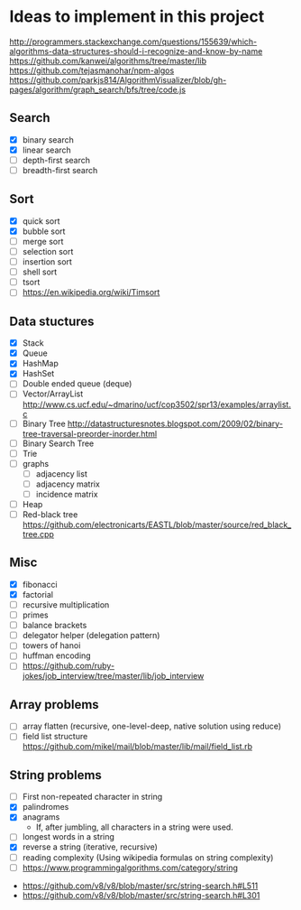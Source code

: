 # Ideas to implement in this project

http://programmers.stackexchange.com/questions/155639/which-algorithms-data-structures-should-i-recognize-and-know-by-name
https://github.com/kanwei/algorithms/tree/master/lib
https://github.com/tejasmanohar/npm-algos
https://github.com/parkjs814/AlgorithmVisualizer/blob/gh-pages/algorithm/graph_search/bfs/tree/code.js

## Search

- [x] binary search
- [x] linear search
- [ ] depth-first search
- [ ] breadth-first search

## Sort

- [x] quick sort
- [x] bubble sort
- [ ] merge sort
- [ ] selection sort
- [ ] insertion sort
- [ ] shell sort
- [ ] tsort
- [ ] https://en.wikipedia.org/wiki/Timsort

## Data stuctures

- [x] Stack
- [x] Queue
- [x] HashMap
- [x] HashSet
- [ ] Double ended queue (deque)
- [ ] Vector/ArrayList
  http://www.cs.ucf.edu/~dmarino/ucf/cop3502/spr13/examples/arraylist.c
- [ ] Binary Tree
  http://datastructuresnotes.blogspot.com/2009/02/binary-tree-traversal-preorder-inorder.html
- [ ] Binary Search Tree
- [ ] Trie
- [ ] graphs
  - [ ] adjacency list
  - [ ] adjacency matrix
  - [ ] incidence matrix
- [ ] Heap
- [ ] Red-black tree https://github.com/electronicarts/EASTL/blob/master/source/red_black_tree.cpp

## Misc

- [x] fibonacci
- [x] factorial
- [ ] recursive multiplication
- [ ] primes
- [ ] balance brackets
- [ ] delegator helper (delegation pattern)
- [ ] towers of hanoi
- [ ] huffman encoding
- [ ] https://github.com/ruby-jokes/job_interview/tree/master/lib/job_interview

## Array problems

- [ ] array flatten (recursive, one-level-deep, native solution using reduce)
- [ ] field list structure https://github.com/mikel/mail/blob/master/lib/mail/field_list.rb

## String problems

- [ ] First non-repeated character in string
- [x] palindromes
- [x] anagrams
  - If, after jumbling, all characters in a string were used.
- [ ] longest words in a string
- [x] reverse a string (iterative, recursive)
- [ ] reading complexity (Using wikipedia formulas on string complexity)
- [ ] https://www.programmingalgorithms.com/category/string

- https://github.com/v8/v8/blob/master/src/string-search.h#L511
- https://github.com/v8/v8/blob/master/src/string-search.h#L301
